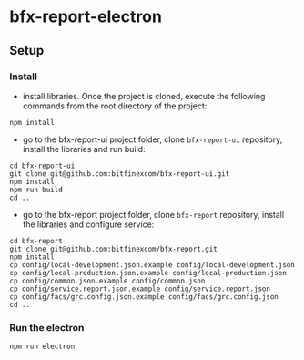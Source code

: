 # bfx-report-electron

## Setup

### Install

- install libraries. Once the project is cloned,
execute the following commands from the root directory of the project:

```
npm install
```

- go to the bfx-report-ui project folder, clone `bfx-report-ui` repository, install the libraries and run build:

```
cd bfx-report-ui
git clone git@github.com:bitfinexcom/bfx-report-ui.git
npm install
npm run build
cd ..
```

- go to the bfx-report project folder, clone `bfx-report` repository, install the libraries and configure service:

```
cd bfx-report
git clone git@github.com:bitfinexcom/bfx-report.git
npm install
cp config/local-development.json.example config/local-development.json
cp config/local-production.json.example config/local-production.json
cp config/common.json.example config/common.json
cp config/service.report.json.example config/service.report.json
cp config/facs/grc.config.json.example config/facs/grc.config.json
cd ..
```

### Run the electron

```
npm run electron
```
